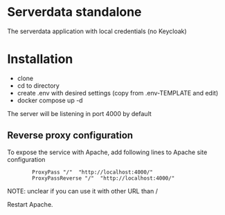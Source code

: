 # Serverdata standalone

The serverdata application with local credentials (no Keycloak)

# Installation

* clone
* cd to directory
* create .env with desired settings (copy from .env-TEMPLATE and edit)
* docker compose up -d

The server will be listening in port 4000 by default

## Reverse proxy configuration

To expose the service with Apache, add following lines to Apache site configuration
````
        ProxyPass "/"  "http://localhost:4000/"
        ProxyPassReverse "/"  "http://localhost:4000/"
````
NOTE: unclear if you can use it with other URL than /

Restart Apache.
